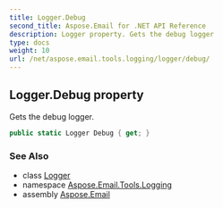 ```yaml
---
title: Logger.Debug
second_title: Aspose.Email for .NET API Reference
description: Logger property. Gets the debug logger
type: docs
weight: 10
url: /net/aspose.email.tools.logging/logger/debug/
---
```

## Logger.Debug property

Gets the debug logger.

```csharp
public static Logger Debug { get; }
```

### See Also

* class [Logger](../)
* namespace [Aspose.Email.Tools.Logging](../../logger/)
* assembly [Aspose.Email](../../../)


